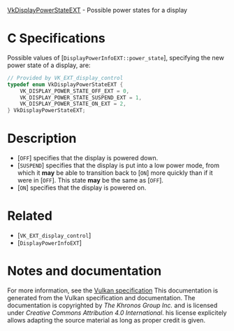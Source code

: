 [VkDisplayPowerStateEXT](https://www.khronos.org/registry/vulkan/specs/1.3-extensions/man/html/VkDisplayPowerStateEXT.html) - Possible power states for a display

# C Specifications
Possible values of [`DisplayPowerInfoEXT::power_state`], specifying
the new power state of a display, are:
```c
// Provided by VK_EXT_display_control
typedef enum VkDisplayPowerStateEXT {
    VK_DISPLAY_POWER_STATE_OFF_EXT = 0,
    VK_DISPLAY_POWER_STATE_SUSPEND_EXT = 1,
    VK_DISPLAY_POWER_STATE_ON_EXT = 2,
} VkDisplayPowerStateEXT;
```

# Description
- [`OFF`] specifies that the display is powered down.
- [`SUSPEND`] specifies that the display is put into a low power mode, from which it  **may**  be able to transition back to [`ON`] more quickly than if it were in [`OFF`]. This state  **may**  be the same as [`OFF`].
- [`ON`] specifies that the display is powered on.

# Related
- [`VK_EXT_display_control`]
- [`DisplayPowerInfoEXT`]

# Notes and documentation
For more information, see the [Vulkan specification](https://www.khronos.org/registry/vulkan/specs/1.3-extensions/html/vkspec.html)
This documentation is generated from the Vulkan specification and documentation.
The documentation is copyrighted by *The Khronos Group Inc.* and is licensed under *Creative Commons Attribution 4.0 International*.
his license explicitely allows adapting the source material as long as proper credit is given.
        